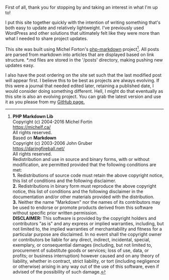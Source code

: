 First of all, thank you for stopping by and taking an interest in what I'm up to!

I put this site together quickly with the intention of writing something that's both easy to update and relatively lightweight. I've previously used WordPress and other solutions that ultimately felt like they were more than what I needed to share project updates.

This site was built using Michel Forton's [php-markdown](https://github.com/michelf/php-markdown) project[^1]. All posts are parsed from markdown into articles that are displayed based on link structure. *.md files are stored in the '/posts' directory, making pushing new updates easy.

I also have the post ordering on the site set such that the last modified post will appear first. I believe this to be best as projects are always evolving. If this were a journal that needed edited later, retaining a published date, I would consider doing something different. Hell, I might do that eventually as this site is also an evolving project. You can grab the latest version and use it as you please from my [GitHub page.](https://github.com/wesleysinks/simple-markdown-blog)


[^1]: __PHP Markdown Lib__  
Copyright (c) 2004-2016 Michel Fortin  
<https://michelf.ca/>  
All rights reserved.  
Based on __Markdown__  
Copyright (c) 2003-2006 John Gruber  
<https://daringfireball.net/>  
All rights reserved.  
Redistribution and use in source and binary forms, with or without modification, are permitted provided that the following conditions are met:  
  __1.__ Redistributions of source code must retain the above copyright notice, this list of conditions and the following disclaimer.  
  __2.__ Redistributions in binary form must reproduce the above copyright notice, this list of conditions and the following disclaimer in the documentation and/or other materials provided with the distribution.  
  __3.__ Neither the name "Markdown" nor the names of its contributors may be used to endorse or promote products derived from this software without specific prior written permission.  
__DISCLAIMER:__ This software is provided by the copyright holders and contributors "as is" and any express or implied warranties, including, but not limited to, the implied warranties of merchantability and fitness for a particular purpose are disclaimed. In no event shall the copyright owner or contributors be liable for any direct, indirect, incidental, special, exemplary, or consequential damages (including, but not limited to, procurement of substitute goods or services; loss of use, data, or profits; or business interruption) however caused and on any theory of liability, whether in contract, strict liability, or tort (including negligence or otherwise) arising in any way out of the use of this software, even if advised of the possibility of such damage.
